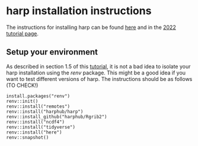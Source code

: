 # harp installation instructions

The instructions for installing harp can be found [here](https://harphub.github.io/harp/)
and in the [2022 tutorial page](https://harphub.github.io/harp-training-2022/about.html).

## Setup your environment
As described in section 1.5 of this [tutorial](https://harphub.github.io/harp_tutorial),
it is not a bad idea to isolate your harp installation using the *renv* package. 
This might be a good idea if you want to test different versions of harp. 
The instructions should be as follows (TO CHECK!)
```
install.packages("renv")
renv::init()
renv::install("remotes")
renv::install("harphub/harp")
renv::install_github("harphub/Rgrib2")
renv::install("ncdf4")
renv::install("tidyverse")
renv::install("here")
renv::snapshot()
```
